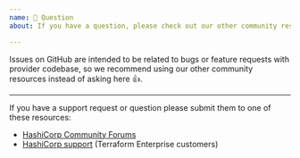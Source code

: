 ```yaml
---
name: 💬 Question
about: If you have a question, please check out our other community resources!

---
```


Issues on GitHub are intended to be related to bugs or feature requests with provider codebase,
so we recommend using our other community resources instead of asking here 👍.

---

If you have a support request or question please submit them to one of these resources:

* [HashiCorp Community Forums](https://discuss.hashicorp.com/c/terraform-providers)
* [HashiCorp support](https://support.hashicorp.com) (Terraform Enterprise customers)
